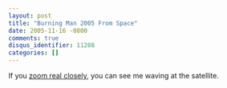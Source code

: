 ```yaml
---
layout: post
title: "Burning Man 2005 From Space"
date: 2005-11-16 -0800
comments: true
disqus_identifier: 11208
categories: []
---
```

If you [zoom real
closely](http://www.spaceimaging.com/gallery/zoomviewer.asp?zoomifyImagePath=http://store.spaceimaging.com/e_commerce/images/zoomify/burning_man_poster&zoomifyX=0&zoomifyY=0%20&zoomifyZoom=10&zoomifyToolbar=1&zoomifyNavWin=1&location=Burning%20Man%20event%202005),
you can see me waving at the satellite.


